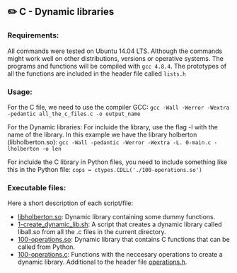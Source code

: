 ## :pencil2: C - Dynamic libraries


### Requirements:
All commands were tested on Ubuntu 14.04 LTS. Although the commands might work well on other distributions, versions or operative systems. The programs and functions will be compiled with `gcc 4.8.4`. The prototypes of all the functions are included in the header file called  `lists.h`

### Usage:
For the C file, we need to use the compiler GCC:
`gcc -Wall -Werror -Wextra -pedantic all_the_c_files.c -o output_name`

For the Dynamic libraries: 
For incluide the library, use the flag -l with the name of the library. In this example we have the library holberton (libholberton.so):
`gcc -Wall -pedantic -Werror -Wextra -L. 0-main.c -lholberton -o len`

For incluide the C library in Python files, you need to include something like this in the Python file:
`cops = ctypes.CDLL('./100-operations.so')`

### Executable files:
Here a short description of each script/file:
+ [libholberton.so](https://github.com/dmhenaopa/holbertonschool-low_level_programming/blob/main/0x18-dynamic_libraries/libholberton.so): Dynamic library containing some dummy functions.
+ [1-create_dynamic_lib.sh](https://github.com/dmhenaopa/holbertonschool-low_level_programming/blob/main/0x18-dynamic_libraries/1-create_dynamic_lib.sh): A script that creates a dynamic library called liball.so from all the .c files in the current directory.
+ [100-operations.so](https://github.com/dmhenaopa/holbertonschool-low_level_programming/blob/main/0x18-dynamic_libraries/100-operations.so): Dynamic library that contains C functions that can be called from Python.
+ [100-operations.c](https://github.com/dmhenaopa/holbertonschool-low_level_programming/blob/main/0x18-dynamic_libraries/100-operations.c): Functions with the neccesary operations to create a dynamic library. Additional to the header file [operations.h](https://github.com/dmhenaopa/holbertonschool-low_level_programming/blob/main/0x18-dynamic_libraries/operations.h).
<!--stackedit_data:
eyJoaXN0b3J5IjpbLTEzMDU3MjE5NDYsLTIwNDM4NjA4MDgsMT
gxNDgxNjc4MV19
-->